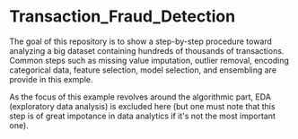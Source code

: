 # Transaction_Fraud_Detection

The goal of this repository is to show a step-by-step procedure toward analyzing a big dataset containing hundreds of thousands of transactions. Common steps such as missing value imputation, outlier removal, encoding categorical data, feature selection, model selection, and ensembling are provide in this exmple.

As the focus of this example revolves around the algorithmic part, EDA (exploratory data analysis) is excluded here (but one must note that this step is of great impotance in data analytics if it's not the most important one).

